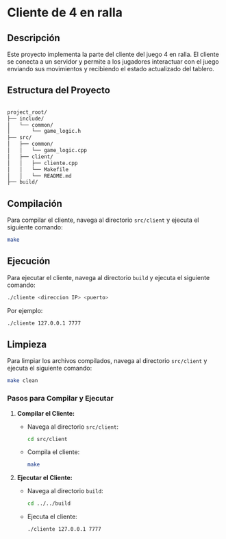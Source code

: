 # Cliente de 4 en ralla

## Descripción

Este proyecto implementa la parte del cliente del juego 4 en ralla. El cliente se conecta a un servidor y permite a los jugadores interactuar con el juego enviando sus movimientos y recibiendo el estado actualizado del tablero.

## Estructura del Proyecto

```bash

project_root/
├── include/
│   └── common/
│       └── game_logic.h
├── src/
│   ├── common/
│   │   └── game_logic.cpp
│   ├── client/
│   │   ├── cliente.cpp
│   │   └── Makefile
│   │   └── README.md
├── build/

```

## Compilación

Para compilar el cliente, navega al directorio `src/client` y ejecuta el siguiente comando:

```sh
make
```

## Ejecución

Para ejecutar el cliente, navega al directorio `build` y ejecuta el siguiente comando:

```sh
./cliente <direccion IP> <puerto>
```

Por ejemplo:

```sh
./cliente 127.0.0.1 7777
```

## Limpieza

Para limpiar los archivos compilados, navega al directorio `src/client` y ejecuta el siguiente comando:

```sh
make clean
```

### Pasos para Compilar y Ejecutar

1. **Compilar el Cliente:**
   - Navega al directorio `src/client`:
     ```sh
     cd src/client
     ```
   - Compila el cliente:
     ```sh
     make
     ```

2. **Ejecutar el Cliente:**
   - Navega al directorio `build`:
     ```sh
     cd ../../build
     ```
   - Ejecuta el cliente:
     ```sh
     ./cliente 127.0.0.1 7777
     ```